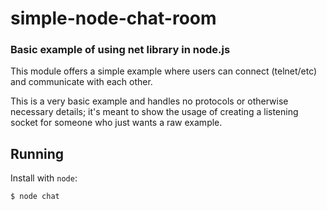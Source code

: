 simple-node-chat-room
===========
### Basic example of using net library in node.js

This module offers a simple example where users can connect (telnet/etc) and communicate with each other.

This is a very basic example and handles no protocols or otherwise necessary details; it's meant to show the usage of creating a listening socket for someone who just wants a raw example.

Running
------------

Install with `node`:

``` bash
$ node chat
```

